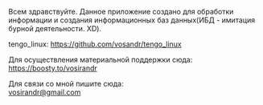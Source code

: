 Всем здравствуйте. Данное приложение создано для обработки информации и создания информационных баз данных(ИБД - имитация бурной деятельности. XD).  

tengo_linux: https://github.com/vosandr/tengo_linux  

Для осуществления материальной поддержки сюда:  
https://boosty.to/vosirandr

Для связи со мной пишите сюда:  
vosirandr@gmail.com
